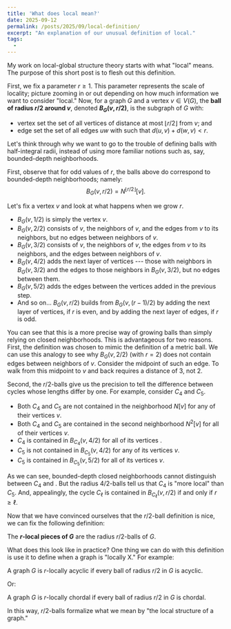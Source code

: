 ```yaml
---
title: 'What does local mean?'
date: 2025-09-12
permalink: /posts/2025/09/local-definition/
excerpt: "An explanation of our unusual definition of local."
tags:
  - 
---
```


My work on local-global structure theory starts with what "local" means. The purpose of this short post is to flesh out this definition.  

First, we fix a parameter $r \geq 1$. This parameter represents the scale of locality; picture zooming in or out depending on how much information we want to consider "local." Now, for a graph $G$ and a vertex $v \in V(G)$, the **ball of radius $r/2$ around $v$**, denoted **$B_G(v, r/2)$**, is the subgraph of $G$ with:
 - vertex set the set of all vertices of distance at most $\lfloor r/2 \rfloor$ from $v$; and 
 - edge set the set of all edges $uw$ with such that $d(u, v) + d(w, v) < r$.  

Let's think through why we want to go to the trouble of defining balls with half-integral radii, instead of using more familiar notions such as, say, bounded-depth neighborhoods. 

First, observe that for odd values of $r$, the balls above do correspond to bounded-depth neighborhoods; namely: 
$$B_G(v, r/2) = N^{\lfloor r/2 \rfloor}[v].$$

 Let's fix a vertex $v$ and look at what happens when we grow $r$. 
  - $B_G(v, 1/2)$ is simply the vertex $v$. 
  - $B_G(v, 2/2)$ consists of $v$, the neighbors of $v$, and the edges from $v$ to its neighbors, but no edges between neighbors of $v$.
  - $B_G(v, 3/2)$ consists of $v$, the neighbors of $v$, the edges from $v$ to its neighbors, and the edges between neighbors of $v$.
  - $B_G(v, 4/2)$ adds the next layer of vertices --- those with neighbors in $B_G(v, 3/2)$ and the edges to those neighbors in $B_G(v, 3/2)$, but no edges between them. 
  - $B_G(v, 5/2)$ adds the edges between the vertices added in the previous step. 
  - And so on... $B_G(v, r/2)$ builds from $B_G(v, (r-1)/2)$ by adding the next layer of vertices, if $r$ is even, and by adding the next layer of edges, if $r$ is odd. 

You can see that this is a more precise way of growing balls than simply relying on closed neighborhoods. This is advantageous for two reasons. First, the definition was chosen to mimic the definition of a metric ball. We can use this analogy to see why $B_G(v, 2/2)$ (with $r=2$) does not contain edges between neighbors of $v$. Consider the midpoint of such an edge. To walk from this midpoint to $v$ and back requires a distance of $3$, not $2$.

Second, the $r/2$-balls give us the precision to tell the difference between cycles whose lengths differ by one. For example, consider $C_4$ and $C_5$. 
 - Both $C_4$ and $C_5$ are not contained in the neighborhood $N[v]$ for any of their vertices $v$. 
 - Both $C_4$ and $C_5$ are contained in the second neighborhood $N^2[v]$ for all of their vertices $v$. 
 - $C_4$ is contained in $B_{C_4}(v, 4/2)$ for all of its vertices .
 - $C_5$ is not contained in $B_{C_5}(v, 4/2)$ for any of its vertices $v$. 
 - $C_5$ is contained in $B_{C_5}(v, 5/2)$ for all of its vertices $v$. 

As we can see, bounded-depth closed neighborhoods cannot distinguish between $C_4$ and . But the radius $4/2$-balls tell us that $C_4$ is "more local" than $C_5$. And, appealingly, the cycle $C_\ell$ is contained in $B_{C_\ell}(v, r/2)$ if and only if $r \geq \ell$. 

 Now that we have convinced ourselves that the $r/2$-ball definition is nice, we can fix the following definition: 
 
 The **$r$-local pieces of $G$** are the radius $r/2$-balls of $G$. 

What does this look like in practice? One thing we can do with this definition is use it to define when a graph is "locally X." For example: 

A graph $G$ is $r$-locally acyclic if every ball of radius $r/2$ in $G$ is acyclic. 

Or: 

A graph $G$ is $r$-locally chordal if every ball of radius $r/2$ in $G$ is chordal. 

In this way, $r/2$-balls formalize what we mean by "the local structure of a graph."
